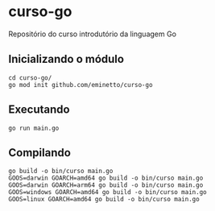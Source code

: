 # curso-go
Repositório do curso introdutório da linguagem Go

## Inicializando o módulo

    cd curso-go/
    go mod init github.com/eminetto/curso-go

## Executando

    go run main.go

## Compilando

```
go build -o bin/curso main.go
GOOS=darwin GOARCH=amd64 go build -o bin/curso main.go
GOOS=darwin GOARCH=arm64 go build -o bin/curso main.go
GOOS=windows GOARCH=amd64 go build -o bin/curso main.go
GOOS=linux GOARCH=amd64 go build -o bin/curso main.go
```